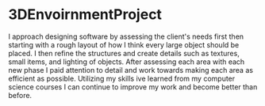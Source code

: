 # 3DEnvoirnmentProject
I approach designing software by assessing the client's needs first then starting with a rough layout of how I think every large object should be placed. I then refine the structures and create details such as textures, small items, and lighting of objects. 
After assessing each area with each new phase I paid attention to detail and work towards making each area as efficient as possible. Utilizing my skills ive learned from my computer science courses I can continue to improve my work and become better than before. 
